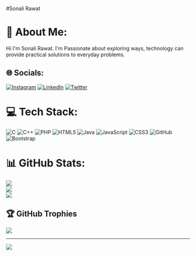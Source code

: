 #Sonali Rawat
# 💫 About Me:
Hi I'm Sonali Rawat. I'm Passionate about exploring ways, technology can provide practical solutions to everyday problems.


## 🌐 Socials:
[![Instagram](https://img.shields.io/badge/Instagram-%23E4405F.svg?logo=Instagram&logoColor=white)](https://instagram.com/sonalirawat_sr) [![LinkedIn](https://img.shields.io/badge/LinkedIn-%230077B5.svg?logo=linkedin&logoColor=white)](https://linkedin.com/in/https://www.linkedin.com/in/sonalirawat7/) [![Twitter](https://img.shields.io/badge/Twitter-%231DA1F2.svg?logo=Twitter&logoColor=white)](https://twitter.com/@Sonali_Rawat78) 

# 💻 Tech Stack:
![C](https://img.shields.io/badge/c-%2300599C.svg?style=plastic&logo=c&logoColor=white) ![C++](https://img.shields.io/badge/c++-%2300599C.svg?style=plastic&logo=c%2B%2B&logoColor=white) ![PHP](https://img.shields.io/badge/php-%23777BB4.svg?style=plastic&logo=php&logoColor=white) ![HTML5](https://img.shields.io/badge/html5-%23E34F26.svg?style=plastic&logo=html5&logoColor=white) ![Java](https://img.shields.io/badge/java-%23ED8B00.svg?style=plastic&logo=java&logoColor=white) ![JavaScript](https://img.shields.io/badge/javascript-%23323330.svg?style=plastic&logo=javascript&logoColor=%23F7DF1E) ![CSS3](https://img.shields.io/badge/css3-%231572B6.svg?style=plastic&logo=css3&logoColor=white) ![GitHub](https://img.shields.io/badge/GitHub-%23121011.svg?style=plastic&logo=github&logoColor=white) ![Bootstrap](https://img.shields.io/badge/bootstrap-%23563D7C.svg?style=plastic&logo=bootstrap&logoColor=white)
# 📊 GitHub Stats:
![](https://github-readme-stats.vercel.app/api?username=Sonali-Rawat&theme=dark&hide_border=false&include_all_commits=true&count_private=false)<br/>
![](https://github-readme-streak-stats.herokuapp.com/?user=Sonali-Rawat&theme=dark&hide_border=false)<br/>
![](https://github-readme-stats.vercel.app/api/top-langs/?username=Sonali-Rawat&theme=dark&hide_border=false&include_all_commits=true&count_private=false&layout=compact)

## 🏆 GitHub Trophies
![](https://github-profile-trophy.vercel.app/?username=Sonali-Rawat&theme=dark_dimmed&no-frame=true&no-bg=true&margin-w=4)

---
[![](https://visitcount.itsvg.in/api?id=Sonali-Rawat&icon=0&color=0)](https://visitcount.itsvg.in)

<!-- Proudly created with GPRM ( https://gprm.itsvg.in ) -->
